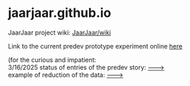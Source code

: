 # jaarjaar.github.io

JaarJaar project wiki: [JaarJaar/wiki](https://github.com/Frederic-jyrg/Frederic-jyrg.github.io/wiki)

Link to the current predev prototype experiment online [here](https://haka.pythonanywhere.com/)

(for the curious and impatient:<br>
3/16/2025 status of entries of the predev story: [--->](https://github.com/Frederic-jyrg/Frederic-jyrg.github.io/blob/main/story316.txt) <br>
example of reduction of the data: [--->](https://github.com/Frederic-jyrg/Frederic-jyrg.github.io/blob/main/story316-reduced.txt) <br>



